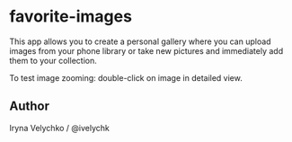 # favorite-images

This app allows you to create a personal gallery where you can upload images from your phone library or take new pictures and immediately add them to your collection.

To test image zooming: double-click on image in detailed view.

## Author

Iryna Velychko / @ivelychk
